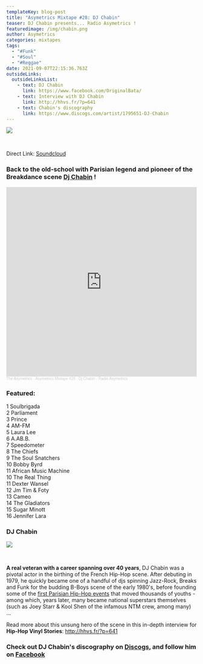 ```yaml
---
templateKey: blog-post
title: "Asymetrics Mixtape #28: DJ Chabin"
teaser: DJ Chabin presents... Radio Asymetrics !
featuredimage: /img/chabin.png
author: Asymetrics
categories: mixtapes
tags:
  - "#Funk"
  - "#Soul"
  - "#Reggae"
date: 2021-09-07T22:15:36.763Z
outsideLinks:
  outsideLinksList:
    - text: DJ Chabin
      link: https://www.facebook.com/OriginalBata/
    - text: Interview with DJ Chabin
      link: http://hhvs.fr/?p=641
    - text: Chabin's discography
      link: https://www.discogs.com/artist/1795651-DJ-Chabin
---
```

![](/img/theasymetrics_djchabin.jpg)

<br>

Direct Link: [Soundcloud](https://soundcloud.com/the-asymetrics/asymetrics-mixtape-28)

### Back to the old-school with Parisian legend and pioneer of the Breakdance scene [Dj Chabin](https://www.facebook.com/OriginalBata/) !

<iframe width="100%" height="500" scrolling="no" frameborder="no" allow="autoplay" src="https://w.soundcloud.com/player/?url=https%3A//api.soundcloud.com/tracks/1114167109&color=%23ff5500&auto_play=false&hide_related=false&show_comments=true&show_user=true&show_reposts=false&show_teaser=true&visual=true"></iframe><div style="font-size: 10px; color: #cccccc;line-break: anywhere;word-break: normal;overflow: hidden;white-space: nowrap;text-overflow: ellipsis; font-family: Interstate,Lucida Grande,Lucida Sans Unicode,Lucida Sans,Garuda,Verdana,Tahoma,sans-serif;font-weight: 100;"><a href="https://soundcloud.com/the-asymetrics" title="The Asymetrics" target="_blank" style="color: #cccccc; text-decoration: none;">The Asymetrics</a> · <a href="https://soundcloud.com/the-asymetrics/asymetrics-mixtape-28" title="Asymetrics Mixtape #28 : Dj Chabin - Radio Asymetrics" target="_blank" style="color: #cccccc; text-decoration: none;">Asymetrics Mixtape #28 : Dj Chabin - Radio Asymetrics</a></div>

### Featured: 

1 Soulbrigada\
2 Parliament\
3 Prince\
4 AM-FM\
5 Laura Lee\
6 A.AB.B.\
7 Speedometer\
8 The Chiefs\
9 The Soul Snatchers\
10 Bobby Byrd\
11 African Music Machine\
10 The Real Thing\
11 Dexter Wansel\
12 Jm Tim & Foty\
13 Cameo\
14 The Gladiators\
15 Sugar Minott\
16 Jennifer Lara

### DJ Chabin

![](/img/theasymetrics_djchabin_up.jpg)

<br>

**A real veteran with a career spanning over 40 years**, DJ Chabin was a pivotal actor in the birthing of the French Hip-Hop scene. After debuting in 1979, he quickly became one of a handful of djs spinning Jazz-Rock, Breaks and Funk for the budding B-Boys scene of the early 1980's, before founding some of the [first Parisian Hip-Hop events](http://lesmysteresdepaname.com/2016/03/05/regarde-ta-jeunesse-dans-les-yeux-genese-du-hip-hop-en-france/) that moved thousands of youths - among which, years later, many became national superstars themselves (such as Joey Starr & Kool Shen of the infamous NTM crew, among many) ...

Read more about this unsung hero of the scene in this in-depth interview for **Hip-Hop Vinyl Stories**: <http://hhvs.fr/?p=641>

### Check out DJ Chabin's discography on [Discogs](https://www.discogs.com/artist/1795651-DJ-Chabin), and follow him on [Facebook](https://www.facebook.com/OriginalBata/)